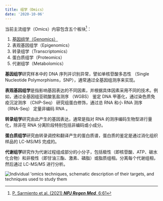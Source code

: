 ```yaml
---
title: 组学（Omics）
date: '2020-10-06'
---
```


当前主流组学（Omics）内容包含五个板块[^1]：

[^1]: [P. Sarmiento et al. (2021) ***NPJ Regen Med***, 6:61](https://www.nature.com/articles/s41536-021-00168-6 "Tendon and multiomics: advantages, advances, and opportunities")

1.  [基因组学（Genomics）](/omics/genomics/)
2.  表观基因组学（Epigenomics）
3.  转录组学（Transcriptomics）
4.  蛋白质组学（Proteomics）
5.  代谢组学（Metabolomics）

**基因组学**研究样本中的 DNA 序列并识别异常，譬如单核苷酸多态性 （Single Nucleotide Polymorphisms，SNP），通常通过全基因组测序来实现。

**表观基因组学**是指影响基因表达的不同因素，并根据具体因素采用不同的技术。例如，通过全基因组亚硫酸氢盐测序 （WGBS） 鉴定 DNA 甲基化，通过染色质免疫沉淀测序 （ChIP-Seq） 研究组蛋白修饰，通过总 RNA 和小 RNA 测序 （RNA-Seq） 定量非编码 RNA 。

**转录组学**研究由此产生的基因表达，通常是指对 RNA 的测序编码生物型进行量化，除非在 RNA 分离阶段特别包括非编码或小成分。

**蛋白质组学**研究由转录调控和翻译产生的蛋白质谱，蛋白质的鉴定是通过消化组织样品的 LC-MS/MS 完成的。

**代谢组学**研究作为代谢过程组成部分的小分子，包括极性（即核苷酸、ATP、碳水化合物）和非极性（即甘油三酯、激素、磷脂）或脂质组相。分离每个代谢组相，然后通过 LC-MS/MS 进行分析。

![Individual 'omics techniques, schematic description of their targets, and techniques used to study them](https://db.songqi.online/omics.png)
